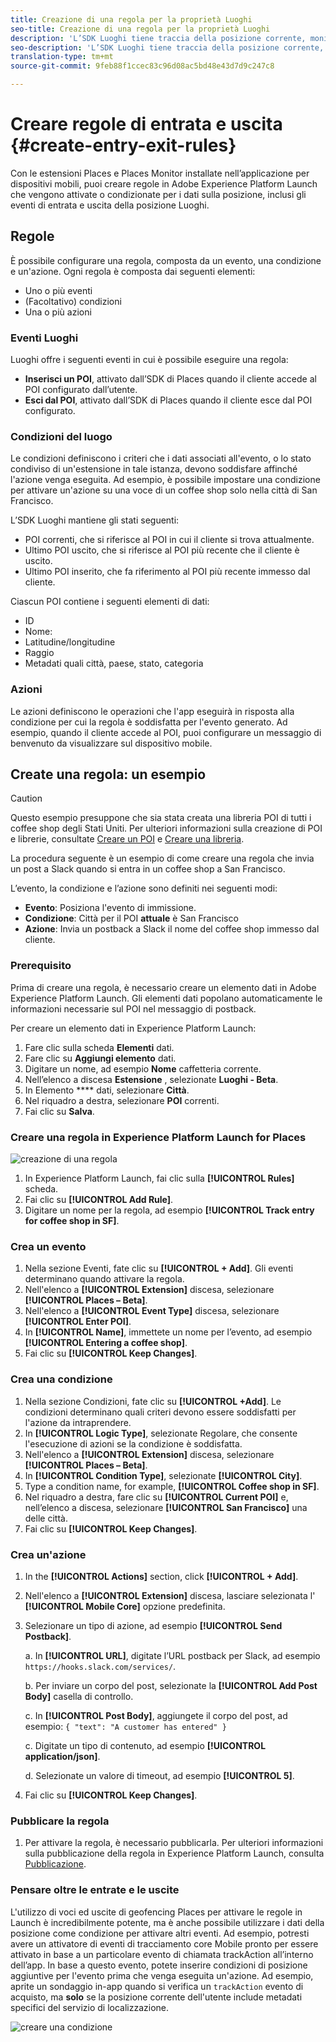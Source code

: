 ```yaml
---
title: Creazione di una regola per la proprietà Luoghi
seo-title: Creazione di una regola per la proprietà Luoghi
description: 'L’SDK Luoghi tiene traccia della posizione corrente, monitora i POI configurati intorno alla posizione corrente e tiene traccia degli eventi di entrata e uscita per tali POI. '
seo-description: 'L’SDK Luoghi tiene traccia della posizione corrente, monitora i POI configurati intorno alla posizione corrente e tiene traccia degli eventi di entrata e uscita per tali POI. '
translation-type: tm+mt
source-git-commit: 9feb88f1ccec83c96d08ac5bd48e43d7d9c247c8

---
```



# Creare regole di entrata e uscita {#create-entry-exit-rules}

Con le estensioni Places e Places Monitor installate nell’applicazione per dispositivi mobili, puoi creare regole in Adobe Experience Platform Launch che vengono attivate o condizionate per i dati sulla posizione, inclusi gli eventi di entrata e uscita della posizione Luoghi.

## Regole

È possibile configurare una regola, composta da un evento, una condizione e un'azione. Ogni regola è composta dai seguenti elementi:

* Uno o più eventi
* (Facoltativo) condizioni
* Una o più azioni

### Eventi Luoghi

Luoghi offre i seguenti eventi in cui è possibile eseguire una regola:

* **Inserisci un POI**, attivato dall’SDK di Places quando il cliente accede al POI configurato dall’utente.
* **Esci dal POI**, attivato dall’SDK di Places quando il cliente esce dal POI configurato.

### Condizioni del luogo

Le condizioni definiscono i criteri che i dati associati all'evento, o lo stato condiviso di un'estensione in tale istanza, devono soddisfare affinché l'azione venga eseguita. Ad esempio, è possibile impostare una condizione per attivare un'azione su una voce di un coffee shop solo nella città di San Francisco.

L’SDK Luoghi mantiene gli stati seguenti:

* POI correnti, che si riferisce al POI in cui il cliente si trova attualmente.
* Ultimo POI uscito, che si riferisce al POI più recente che il cliente è uscito.
* Ultimo POI inserito, che fa riferimento al POI più recente immesso dal cliente.

Ciascun POI contiene i seguenti elementi di dati:

* ID
* Nome:
* Latitudine/longitudine
* Raggio
* Metadati quali città, paese, stato, categoria

### Azioni

Le azioni definiscono le operazioni che l'app eseguirà in risposta alla condizione per cui la regola è soddisfatta per l'evento generato. Ad esempio, quando il cliente accede al POI, puoi configurare un messaggio di benvenuto da visualizzare sul dispositivo mobile.

## Create una regola: un esempio

>[!CAUTION]
>
>Questo esempio presuppone che sia stata creata una libreria POI di tutti i coffee shop degli Stati Uniti. Per ulteriori informazioni sulla creazione di POI e librerie, consultate [Creare un POI](https://placesdocs.com/places-services-by-adobe-documentation/places-database-management-1/managing-pois-in-the-places-ui#create-a-poi) e [Creare una libreria](https://placesdocs.com/places-services-by-adobe-documentation/places-database-management-1/manage-libraries#create-a-library).

La procedura seguente è un esempio di come creare una regola che invia un post a Slack quando si entra in un coffee shop a San Francisco.

L’evento, la condizione e l’azione sono definiti nei seguenti modi:

* **Evento**: Posiziona l'evento di immissione.
* **Condizione**: Città per il POI **attuale** è San Francisco
* **Azione**: Invia un postback a Slack il nome del coffee shop immesso dal cliente.

### Prerequisito

Prima di creare una regola, è necessario creare un elemento dati in Adobe Experience Platform Launch. Gli elementi dati popolano automaticamente le informazioni necessarie sul POI nel messaggio di postback.

Per creare un elemento dati in Experience Platform Launch:

1. Fare clic sulla scheda **Elementi** dati.
2. Fare clic su **Aggiungi elemento** dati.
3. Digitare un nome, ad esempio **Nome** caffetteria corrente.
4. Nell’elenco a discesa **Estensione** , selezionate **Luoghi - Beta**.
5. In Elemento **** dati, selezionare **Città**.
6. Nel riquadro a destra, selezionare **POI** correnti.
7. Fai clic su **Salva**.

### Creare una regola in Experience Platform Launch for Places

![creazione di una regola](/help/assets/placesrule.png)

1. In Experience Platform Launch, fai clic sulla **[!UICONTROL Rules]** scheda.
2. Fai clic su **[!UICONTROL Add Rule]**.
3. Digitare un nome per la regola, ad esempio **[!UICONTROL Track entry for coffee shop in SF]**.

### Crea un evento

1. Nella sezione Eventi, fate clic su **[!UICONTROL + Add]**. Gli eventi determinano quando attivare la regola.
2. Nell'elenco a **[!UICONTROL Extension]** discesa, selezionare **[!UICONTROL Places – Beta]**.
3. Nell'elenco a **[!UICONTROL Event Type]** discesa, selezionare **[!UICONTROL Enter POI]**.
4. In **[!UICONTROL Name]**, immettete un nome per l’evento, ad esempio **[!UICONTROL Entering a coffee shop]**.
5. Fai clic su **[!UICONTROL Keep Changes]**.

### Crea una condizione

1. Nella sezione Condizioni, fate clic su **[!UICONTROL +Add]**. Le condizioni determinano quali criteri devono essere soddisfatti per l'azione da intraprendere.
2. In **[!UICONTROL Logic Type]**, selezionate Regolare, che consente l'esecuzione di azioni se la condizione è soddisfatta.
3. Nell'elenco a **[!UICONTROL Extension]** discesa, selezionare **[!UICONTROL Places – Beta]**.
4. In **[!UICONTROL Condition Type]**, selezionate **[!UICONTROL City]**.
5. Type a condition name, for example, **[!UICONTROL Coffee shop in SF]**.
6. Nel riquadro a destra, fare clic su **[!UICONTROL Current POI]** e, nell’elenco a discesa, selezionare **[!UICONTROL San Francisco]** una delle città.
7. Fai clic su **[!UICONTROL Keep Changes]**.

### Crea un'azione

1. In the **[!UICONTROL Actions]** section, click **[!UICONTROL + Add]**.
2. Nell'elenco a **[!UICONTROL Extension]** discesa, lasciare selezionata l' **[!UICONTROL Mobile Core]** opzione predefinita.
3. Selezionare un tipo di azione, ad esempio **[!UICONTROL Send Postback]**.

   a. In **[!UICONTROL URL]**, digitate l’URL postback per Slack, ad esempio `https://hooks.slack.com/services/`.

   b. Per inviare un corpo del post, selezionate la **[!UICONTROL Add Post Body]** casella di controllo.

   c. In **[!UICONTROL Post Body]**, aggiungete il corpo del post, ad esempio: `{ "text": "A customer has entered" }`

   c. Digitate un tipo di contenuto, ad esempio **[!UICONTROL application/json]**.

   d. Selezionate un valore di timeout, ad esempio **[!UICONTROL 5]**.

4. Fai clic su **[!UICONTROL Keep Changes]**.

### Pubblicare la regola

1. Per attivare la regola, è necessario pubblicarla. Per ulteriori informazioni sulla pubblicazione della regola in Experience Platform Launch, consulta [Pubblicazione](https://docs.adobelaunch.com/launch-reference/publishing).

### Pensare oltre le entrate e le uscite

L'utilizzo di voci ed uscite di geofencing Places per attivare le regole in Launch è incredibilmente potente, ma è anche possibile utilizzare i dati della posizione come condizione per attivare altri eventi. Ad esempio, potresti avere un attivatore di eventi di tracciamento core Mobile pronto per essere attivato in base a un particolare evento di chiamata trackAction all’interno dell’app. In base a questo evento, potete inserire condizioni di posizione aggiuntive per l'evento prima che venga eseguita un'azione. Ad esempio, aprite un sondaggio in-app quando si verifica un `trackAction` evento di acquisto, ma **solo** se la posizione corrente dell'utente include metadati specifici del servizio di localizzazione.

![creare una condizione](/help/assets/places-condition.png)